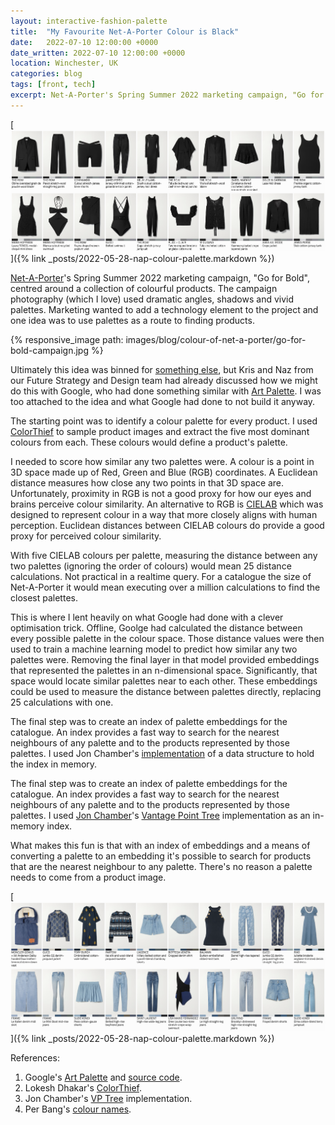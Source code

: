 ```yaml
---
layout: interactive-fashion-palette
title:  "My Favourite Net-A-Porter Colour is Black"
date:   2022-07-10 12:00:00 +0000
date_written: 2022-07-10 12:00:00 +0000
location: Winchester, UK
categories: blog
tags: [front, tech]
excerpt: Net-A-Porter's Spring Summer 2022 marketing campaign, "Go for Bold", centred around a collection of colourful products. Marketing wanted to add a technology element and one idea was to use palettes as a route to finding products. Ultimately this was binned, but I built it anyway.
---
```

[![Black Net-A-Porter Palette](/images/blog/colour-of-net-a-porter/palette-black.png)]({% link _posts/2022-05-28-nap-colour-palette.markdown %})

[Net-A-Porter](https://www.net-a-porter.com/en-gb/)'s Spring Summer 2022 marketing campaign, "Go for Bold", centred around a collection of colourful products. The campaign photography (which I love) used dramatic angles, shadows and vivid palettes. Marketing wanted to add a technology element to the project and one idea was to use palettes as a route to finding products.

{% responsive_image path: images/blog/colour-of-net-a-porter/go-for-bold-campaign.jpg %}

Ultimately this idea was binned for [something else](https://www.ynap.com/news/net-a-porter-launches-its-spring-summer-22-campaign-go-for-bold-integrating-ar-and-ai-technologies), but Kris and Naz from our Future Strategy and Design team had already discussed how we might do this with Google, who had done something similar with [Art Palette](https://artsexperiments.withgoogle.com/artpalette/). I was too attached to the idea and what Google had done to not build it anyway.

The starting point was to identify a colour palette for every product. I used [ColorThief](https://lokeshdhakar.com/projects/color-thief/) to sample product images and extract the five most dominant colours from each. These colours would define a product's palette.

I needed to score how similar any two palettes were. A colour is a point in 3D space made up of Red, Green and Blue (RGB) coordinates. A Euclidean distance measures how close any two points in that 3D space are. Unfortunately, proximity in RGB is not a good proxy for how our eyes and brains perceive colour similarity. An alternative to RGB is [CIELAB](https://en.wikipedia.org/wiki/CIELAB_color_space#CIELAB) which was designed to represent colour in a way that more closely aligns with  human perception. Euclidean distances between CIELAB colours do provide a good proxy for perceived colour similarity.

With five CIELAB colours per palette, measuring the distance between any two palettes (ignoring the order of colours) would mean 25 distance calculations. Not practical in a realtime query. For a catalogue the size of Net-A-Porter it would mean executing over a million calculations to find the closest palettes.

This is where I lent heavily on what Google had done with a clever optimisation trick. Offline, Goolge had calculated the distance between every possible palette in the colour space. Those distance values were then used to train a machine learning model to predict how similar any two palettes were. Removing the final layer in that model provided embeddings that represented the palettes in an n-dimensional space. Significantly, that space would locate similar palettes near to each other. These embeddings could be used to measure the distance between palettes directly, replacing 25 calculations with one.

The final step was to create an index of palette embeddings for the catalogue. An index provides a fast way to search for the nearest neighbours of any palette and to the products represented by those palettes. I used Jon Chamber's [implementation](https://github.com/jchambers/jvptree) of a  data structure to hold the index in memory.

The final step was to create an index of palette embeddings for the catalogue. An index provides a fast way to search for the nearest neighbours of any palette and to the products represented by those palettes. I used [Jon Chamber](https://github.com/jchambers/jvptree)'s [Vantage Point Tree](https://en.wikipedia.org/wiki/Vantage-point_tree) implementation as an in-memory index.

What makes this fun is that with an index of embeddings and a means of converting a palette to an embedding it's possible to search for products that are the nearest neighbour to any palette. There's no reason a palette needs to come from a product image. 

[![Starry Night Net-A-Porter Palette](/images/blog/colour-of-net-a-porter/palette-starrynight.png)]({% link _posts/2022-05-28-nap-colour-palette.markdown %})

References:
1. Google's [Art Palette](https://artsexperiments.withgoogle.com/artpalette/) and [source code](https://github.com/googleartsculture/art-palette).
1. Lokesh Dhakar's [ColorThief](https://lokeshdhakar.com/projects/color-thief/).
1. Jon Chamber's [VP Tree](https://github.com/jchambers/jvptree) implementation.
1. Per Bang's [colour names](http://www.procato.com/home/).